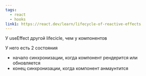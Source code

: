 ```yaml
---
tags:
  - react
  - hooks
link1: https://react.dev/learn/lifecycle-of-reactive-effects
---
```


У useEffect другой lifecicle, чем у компонентов

У него есть 2 состояния
- начало синхронизации, когда компонент рендерится или обновляется
- конец синхронизации, когда компонент анмаунтится




